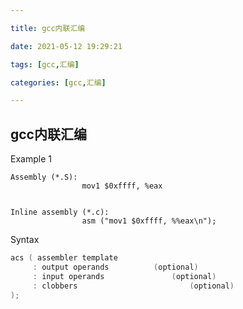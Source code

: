 ```yaml
---

title: gcc内联汇编

date: 2021-05-12 19:29:21

tags: [gcc,汇编]

categories: [gcc,汇编]

---
```


## gcc内联汇编

Example 1

```
Assembly (*.S):
				mov1 $0xffff, %eax


Inline assembly (*.c):
				asm ("mov1 $0xffff, %%eax\n");
```



Syntax

```c
acs ( assembler template
     : output operands			(optional)
     : input operands				(optional)
     : clobbers							(optional)
);
```

